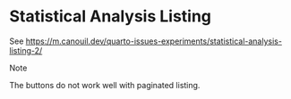 # Statistical Analysis Listing

See https://m.canouil.dev/quarto-issues-experiments/statistical-analysis-listing-2/

> [!NOTE]
> The buttons do not work well with paginated listing.
